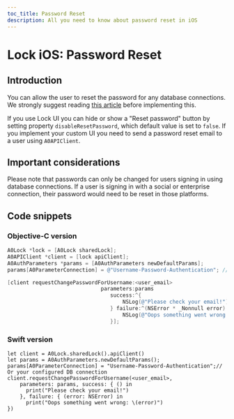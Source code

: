 ```yaml
---
toc_title: Password Reset 
description: All you need to know about password reset in iOS
---
```


# Lock iOS: Password Reset

## Introduction
You can allow the user to reset the password for any database connections. 
We strongly suggest reading [this article](/articles/connections/database/password-strength.md) before implementing this.

If you use Lock UI you can hide or show a "Reset password" button by setting property `disableResetPassword`, which default value is set to `false`.
If you implement your custom UI you need to send a password reset email to a user using `A0APIClient`.

## Important considerations
Please note that passwords can only be changed for users signing in using database connections. If a user is signing in with a social or enterprise connection, their password would need to be reset in those platforms.

## Code snippets

### Objective-C version

```objective-c
A0Lock *lock = [A0Lock sharedLock];
A0APIClient *client = [lock apiClient];
A0AuthParameters *params = [A0AuthParameters newDefaultParams];
params[A0ParameterConnection] = @"Username-Password-Authentication"; // Or your configured DB connection

[client requestChangePasswordForUsername:<user_email>
                              parameters:params
                                 success:^{
                                     NSLog(@"Please check your email!");
                                 } failure:^(NSError * _Nonnull error) {
                                     NSLog(@"Oops something went wrong: %@", error);
                                 }];
```

### Swift version

```
let client = A0Lock.sharedLock().apiClient()
let params = A0AuthParameters.newDefaultParams();
params[A0ParameterConnection] = "Username-Password-Authentication";// Or your configured DB connection
client.requestChangePasswordForUsername(<user_email>,
    parameters: params, success: { () in
      print("Please check your email!")
    }, failure: { (error: NSError) in
      print("Oops something went wrong: \(error)")
})
```



